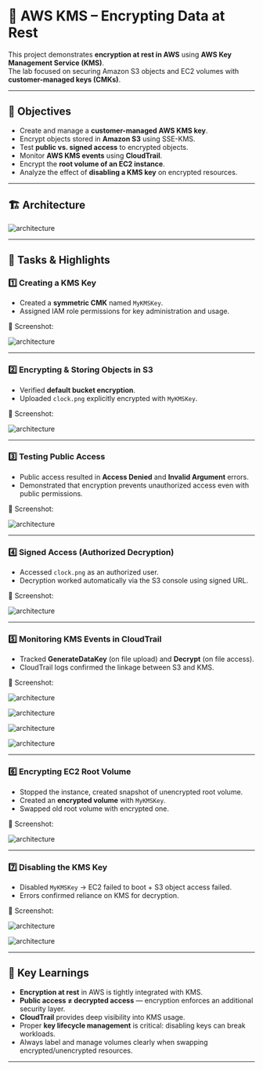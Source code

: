 # 🔐 AWS KMS – Encrypting Data at Rest

This project demonstrates **encryption at rest in AWS** using **AWS Key Management Service (KMS)**.  
The lab focused on securing Amazon S3 objects and EC2 volumes with **customer-managed keys (CMKs)**.

---

## 📌 Objectives
- Create and manage a **customer-managed AWS KMS key**.
- Encrypt objects stored in **Amazon S3** using SSE-KMS.
- Test **public vs. signed access** to encrypted objects.
- Monitor **AWS KMS events** using **CloudTrail**.
- Encrypt the **root volume of an EC2 instance**.
- Analyze the effect of **disabling a KMS key** on encrypted resources.

---

## 🏗️ Architecture
<p align="center">
  
  ![architecture](Screenshots/1.png)
  
</p>

---

## 🚀 Tasks & Highlights

### 1️⃣ Creating a KMS Key
- Created a **symmetric CMK** named `MyKMSKey`.
- Assigned IAM role permissions for key administration and usage.

📸 Screenshot:  
<p align="center">
  
  ![architecture](Screenshots/2.png)
</p>

---

### 2️⃣ Encrypting & Storing Objects in S3
- Verified **default bucket encryption**.
- Uploaded `clock.png` explicitly encrypted with `MyKMSKey`.

📸 Screenshot:  
<p align="center">
  
  ![architecture](Screenshots/3.png)
</p>

---

### 3️⃣ Testing Public Access
- Public access resulted in **Access Denied** and **Invalid Argument** errors.
- Demonstrated that encryption prevents unauthorized access even with public permissions.

📸 Screenshot:  
<p align="center">
  
  ![architecture](Screenshots/4.png)
</p>

---

### 4️⃣ Signed Access (Authorized Decryption)
- Accessed `clock.png` as an authorized user.
- Decryption worked automatically via the S3 console using signed URL.

📸 Screenshot:  
<p align="center">
  
  ![architecture](Screenshots/5.png)
</p>

---

### 5️⃣ Monitoring KMS Events in CloudTrail
- Tracked **GenerateDataKey** (on file upload) and **Decrypt** (on file access).
- CloudTrail logs confirmed the linkage between S3 and KMS.

📸 Screenshot:  
<p align="center">
  
  ![architecture](Screenshots/6.png)

  ![architecture](Screenshots/7.png)

  ![architecture](Screenshots/8.png)

  ![architecture](Screenshots/9.png)
  
</p>

---

### 6️⃣ Encrypting EC2 Root Volume
- Stopped the instance, created snapshot of unencrypted root volume.
- Created an **encrypted volume** with `MyKMSKey`.
- Swapped old root volume with encrypted one.

📸 Screenshot:  
<p align="center">
  
  ![architecture](Screenshots/10.png)
</p>

---

### 7️⃣ Disabling the KMS Key
- Disabled `MyKMSKey` → EC2 failed to boot + S3 object access failed.
- Errors confirmed reliance on KMS for decryption.


📸 Screenshot:  
<p align="center">
  
  ![architecture](Screenshots/11.png)

  ![architecture](Screenshots/12.png)
  
</p>

---

## 📖 Key Learnings
- **Encryption at rest** in AWS is tightly integrated with KMS.
- **Public access ≠ decrypted access** — encryption enforces an additional security layer.
- **CloudTrail** provides deep visibility into KMS usage.
- Proper **key lifecycle management** is critical: disabling keys can break workloads.
- Always label and manage volumes clearly when swapping encrypted/unencrypted resources.

---
